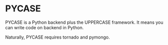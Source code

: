 PYCASE
======

PYCASE is a Python backend plus the UPPERCASE framework.
It means you can write code on backend in Python.

Naturally, PYCASE requires tornado and pymongo.
